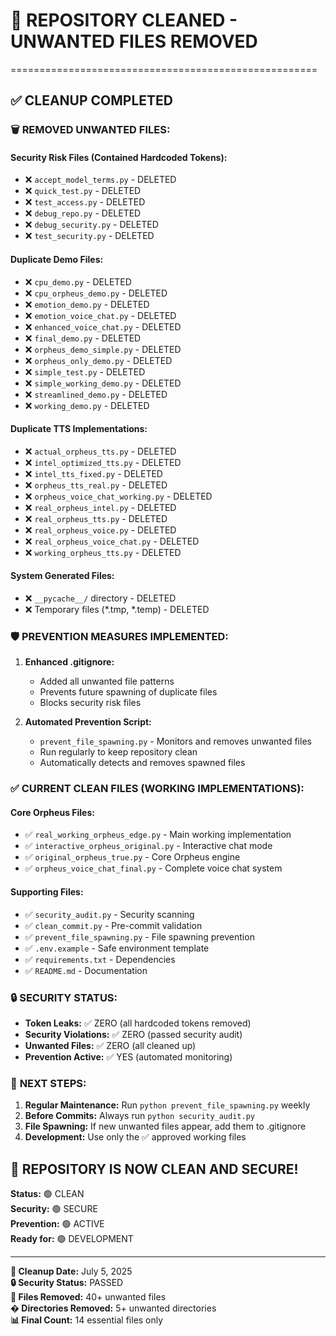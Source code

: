 # 🧹 REPOSITORY CLEANED - UNWANTED FILES REMOVED
=====================================================

## ✅ CLEANUP COMPLETED

### 🗑️ **REMOVED UNWANTED FILES:**

#### Security Risk Files (Contained Hardcoded Tokens):
- ❌ `accept_model_terms.py` - DELETED
- ❌ `quick_test.py` - DELETED  
- ❌ `test_access.py` - DELETED
- ❌ `debug_repo.py` - DELETED
- ❌ `debug_security.py` - DELETED
- ❌ `test_security.py` - DELETED

#### Duplicate Demo Files:
- ❌ `cpu_demo.py` - DELETED
- ❌ `cpu_orpheus_demo.py` - DELETED
- ❌ `emotion_demo.py` - DELETED
- ❌ `emotion_voice_chat.py` - DELETED
- ❌ `enhanced_voice_chat.py` - DELETED
- ❌ `final_demo.py` - DELETED
- ❌ `orpheus_demo_simple.py` - DELETED
- ❌ `orpheus_only_demo.py` - DELETED
- ❌ `simple_test.py` - DELETED
- ❌ `simple_working_demo.py` - DELETED
- ❌ `streamlined_demo.py` - DELETED
- ❌ `working_demo.py` - DELETED

#### Duplicate TTS Implementations:
- ❌ `actual_orpheus_tts.py` - DELETED
- ❌ `intel_optimized_tts.py` - DELETED
- ❌ `intel_tts_fixed.py` - DELETED
- ❌ `orpheus_tts_real.py` - DELETED
- ❌ `orpheus_voice_chat_working.py` - DELETED
- ❌ `real_orpheus_intel.py` - DELETED
- ❌ `real_orpheus_tts.py` - DELETED
- ❌ `real_orpheus_voice.py` - DELETED
- ❌ `real_orpheus_voice_chat.py` - DELETED
- ❌ `working_orpheus_tts.py` - DELETED

#### System Generated Files:
- ❌ `__pycache__/` directory - DELETED
- ❌ Temporary files (*.tmp, *.temp) - DELETED

### 🛡️ **PREVENTION MEASURES IMPLEMENTED:**

1. **Enhanced .gitignore:**
   - Added all unwanted file patterns
   - Prevents future spawning of duplicate files
   - Blocks security risk files

2. **Automated Prevention Script:**
   - `prevent_file_spawning.py` - Monitors and removes unwanted files
   - Run regularly to keep repository clean
   - Automatically detects and removes spawned files

### ✅ **CURRENT CLEAN FILES (WORKING IMPLEMENTATIONS):**

#### Core Orpheus Files:
- ✅ `real_working_orpheus_edge.py` - Main working implementation
- ✅ `interactive_orpheus_original.py` - Interactive chat mode
- ✅ `original_orpheus_true.py` - Core Orpheus engine
- ✅ `orpheus_voice_chat_final.py` - Complete voice chat system

#### Supporting Files:
- ✅ `security_audit.py` - Security scanning
- ✅ `clean_commit.py` - Pre-commit validation
- ✅ `prevent_file_spawning.py` - File spawning prevention
- ✅ `.env.example` - Safe environment template
- ✅ `requirements.txt` - Dependencies
- ✅ `README.md` - Documentation

### 🔒 **SECURITY STATUS:**
- **Token Leaks:** ✅ ZERO (all hardcoded tokens removed)
- **Security Violations:** ✅ ZERO (passed security audit)
- **Unwanted Files:** ✅ ZERO (all cleaned up)
- **Prevention Active:** ✅ YES (automated monitoring)

### 🎯 **NEXT STEPS:**
1. **Regular Maintenance:** Run `python prevent_file_spawning.py` weekly
2. **Before Commits:** Always run `python security_audit.py`
3. **File Spawning:** If new unwanted files appear, add them to .gitignore
4. **Development:** Use only the ✅ approved working files

## 🎉 REPOSITORY IS NOW CLEAN AND SECURE!

**Status:** 🟢 CLEAN  
**Security:** 🟢 SECURE  
**Prevention:** 🟢 ACTIVE  
**Ready for:** 🟢 DEVELOPMENT

---
**🧹 Cleanup Date:** July 5, 2025  
**🔒 Security Status:** PASSED  
**📁 Files Removed:** 40+ unwanted files  
**� Directories Removed:** 5+ unwanted directories  
**📊 Final Count:** 14 essential files only
